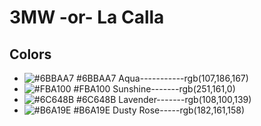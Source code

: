 # 3MW -or- La Calla

## Colors
- ![#6BBAA7](https://placehold.it/15/0B3C5D/000000?text=+) #6BBAA7 Aqua-----------rgb(107,186,167)
- ![#FBA100](https://placehold.it/15/328CC1/000000?text=+) #FBA100 Sunshine-------rgb(251,161,0)
- ![#6C648B](https://placehold.it/15/D9B310/000000?text=+) #6C648B Lavender-------rgb(108,100,139)
- ![#B6A19E](https://placehold.it/15/1D2731/000000?text=+) #B6A19E Dusty Rose-----rgb(182,161,158)
